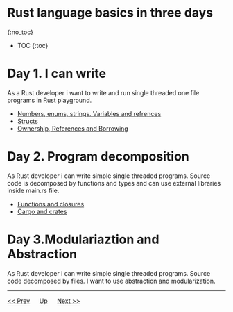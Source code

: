 # Rust language basics in three days
{:no_toc}

* TOC
{:toc}

# Day 1. I can write

As a Rust developer i want to write and run single threaded one file programs in Rust playground.

* [Numbers, enums, strings. Variables and refrences](./day1/numbers.md)
* [Structs](./day1/structs.md)
* [Ownership, References and Borrowing](./day1/ownership.md)


# Day 2. Program decomposition
As Rust developer i can write simple single threaded programs. Source code is decomposed by functions and types and can use external libraries inside main.rs file.

* [Functions and closures](./day2/functions.md)
* [Cargo and crates](./day2/cargo.md)

# Day 3.Modulariaztion and Abstraction
As Rust developer i can write simple single threaded programs. Source code decomposed by files. I want to use abstraction and modularization.

---
[<< Prev](../hello.md) &emsp; [Up](../hello.md) &emsp; [Next >>](./day1/numbers.md) 